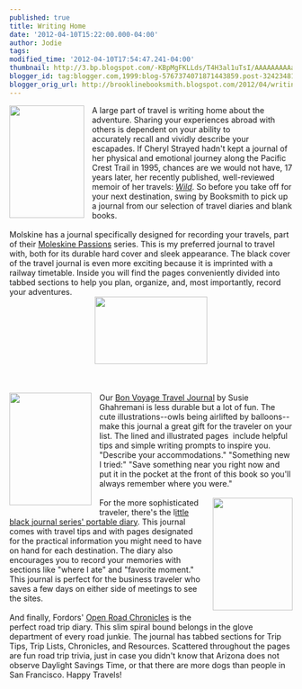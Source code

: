 ```yaml
---
published: true
title: Writing Home
date: '2012-04-10T15:22:00.000-04:00'
author: Jodie
tags: 
modified_time: '2012-04-10T17:54:47.241-04:00'
thumbnail: http://3.bp.blogspot.com/-KBpMgFKLLds/T4H3al1uTsI/AAAAAAAAAak/0xRqquZh6gc/s72-c/Strayed_jacket_300x447.jpg
blogger_id: tag:blogger.com,1999:blog-5767374071871443859.post-324234819614662560
blogger_orig_url: http://brooklinebooksmith.blogspot.com/2012/04/writing-home.html
---
```


<div class="separator" style="clear: both; text-align: left;"><a href="http://3.bp.blogspot.com/-KBpMgFKLLds/T4H3al1uTsI/AAAAAAAAAak/0xRqquZh6gc/s1600/Strayed_jacket_300x447.jpg" imageanchor="1" style="clear: left; float: left; margin-bottom: 1em; margin-right: 1em;"><img border="0" height="200" src="http://3.bp.blogspot.com/-KBpMgFKLLds/T4H3al1uTsI/AAAAAAAAAak/0xRqquZh6gc/s200/Strayed_jacket_300x447.jpg" width="133" /></a>A large part of travel is writing home about the adventure.&nbsp;Sharing your experiences abroad with others is dependent on your ability to accurately&nbsp;recall and vividly describe your escapades.&nbsp;If Cheryl Strayed hadn't kept a journal of her physical and emotional journey along the Pacific Crest Trail in 1995, chances are we would not have,&nbsp;17 years&nbsp;later, her recently published, well-reviewed memoir of her travels: <em><a href="http://www.brooklinebooksmith-shop.com/book/9780307970299">Wild</a></em>. So before you take off for your next destination, swing by Booksmith to pick up a journal from our selection of travel diaries and blank books.</div><br />Molskine has a journal specifically designed for recording your travels, part of their <a href="http://www.brooklinebooksmith-shop.com/book/9788862936255">Moleskine Passions</a> series. This is my preferred journal to travel with, both for its durable hard cover and sleek appearance. The black cover of the travel journal is even more exciting because it is&nbsp;imprinted with a railway timetable. Inside you will find the pages conveniently divided into tabbed sections to help you plan, organize, and, most importantly, record your adventures.<br /><div class="separator" style="clear: both; text-align: center;"><a href="http://1.bp.blogspot.com/-hHnV815h-Wg/T4H36-m1V3I/AAAAAAAAAa0/LI7of748NU8/s1600/Travel-Passions-Journal.jpg" imageanchor="1" style="margin-left: 1em; margin-right: 1em;"><img border="0" height="120" src="http://1.bp.blogspot.com/-hHnV815h-Wg/T4H36-m1V3I/AAAAAAAAAa0/LI7of748NU8/s200/Travel-Passions-Journal.jpg" width="200" /></a></div><a href="http://1.bp.blogspot.com/-hHnV815h-Wg/T4H36-m1V3I/AAAAAAAAAa0/LI7of748NU8/s1600/Travel-Passions-Journal.jpg" imageanchor="1" style="margin-left: 1em; margin-right: 1em;"></a><br /><a href="http://1.bp.blogspot.com/-hHnV815h-Wg/T4H36-m1V3I/AAAAAAAAAa0/LI7of748NU8/s1600/Travel-Passions-Journal.jpg" imageanchor="1" style="margin-left: 1em; margin-right: 1em;"></a><br /><a href="http://1.bp.blogspot.com/-hHnV815h-Wg/T4H36-m1V3I/AAAAAAAAAa0/LI7of748NU8/s1600/Travel-Passions-Journal.jpg" imageanchor="1" style="margin-left: 1em; margin-right: 1em;"></a><br /><a href="http://4.bp.blogspot.com/-0tYk5OFduYY/T4H38fQh8RI/AAAAAAAAAa8/-sD5qPX1OUY/s1600/bon-voyage-travel-journal.jpg" imageanchor="1" style="clear: left; float: left; margin-bottom: 1em; margin-right: 1em;"><img border="0" height="200" src="http://4.bp.blogspot.com/-0tYk5OFduYY/T4H38fQh8RI/AAAAAAAAAa8/-sD5qPX1OUY/s200/bon-voyage-travel-journal.jpg" width="146" /></a>Our <a href="http://www.brooklinebooksmith-shop.com/book/9780811879507">Bon Voyage Travel Journal</a> by Susie Ghahremani is less durable but a lot of fun.&nbsp;The cute illustrations--owls being airlifted by balloons--make&nbsp;this journal&nbsp;a great gift for the traveler on your list. The lined and illustrated pages&nbsp; include helpful tips and simple writing prompts to inspire you. "Describe your accommodations." "Something new I tried:" "Save something near you right now and put it in the pocket at the front of this book so you'll always remember where you were."<br /><br /><a href="http://1.bp.blogspot.com/-oNZXRN2ghvM/T4H3cKlhQjI/AAAAAAAAAas/GI_suRMrOL8/s1600/sw32-jun24-openroad.jpg" imageanchor="1" style="clear: right; float: right; margin-bottom: 1em; margin-left: 1em;"><img border="0" height="200" src="http://1.bp.blogspot.com/-oNZXRN2ghvM/T4H3cKlhQjI/AAAAAAAAAas/GI_suRMrOL8/s200/sw32-jun24-openroad.jpg" width="142" /></a>For the more sophisticated traveler, there's the l<a href="http://www.brooklinebooksmith-shop.com/book/9781593596712">ittle black journal series' portable diary</a>. This journal comes with travel tips and with pages designated for the practical information you might need to have on hand for each destination. The diary&nbsp;also encourages you to record your memories with sections like "where I ate" and "favorite moment." This journal is perfect for the business traveler who saves a few days on either side of meetings to see the sites.<br /><br />And finally, Fordors' <a href="http://www.brooklinebooksmith-shop.com/book/9780307453112">Open Road Chronicles</a> is the perfect road trip diary. This slim spiral bound belongs in the glove department of every road junkie. The journal has tabbed sections for Trip Tips, Trip Lists, Chronicles, and Resources. Scattered throughout the pages are fun road trip trivia, just in case you didn't know that Arizona does not observe Daylight Savings Time, or that there are more dogs than people in San Francisco. Happy Travels!<br /><br /><br /><div align="center"></div><br /><div style="text-align: left;" unselectable="on"></div>